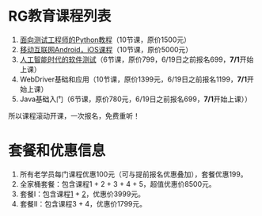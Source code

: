 # RG教育课程列表
1. [面向测试工程师的Python教程](面向测试工程师的Python教程.md)（10节课，原价1500元）
2. [移动互联网Android，iOS课程](移动互联网课程.md)（10节课，原价5000元）
3. [人工智能时代的软件测试](人工智能时代的软件测试.md)（6节课，原价799，6/19日之前报名699，**7/1**开始上课）
4. WebDriver基础和应用（10节课，原价1399元，6/19日之前报名1199，**7/1**开始上课）
5. Java基础入门（6节课，原价780元，6/19日之前报名699，**7/1**开始上课））

所以课程滚动开课，一次报名，免费重听！

# 套餐和优惠信息
1. 所有老学员每门课程优惠100元（可与提前报名优惠叠加），套餐优惠199。
2. 全家桶套餐：包含课程1 + 2 + 3 + 4 + 5，超值优惠价8500元。
3. 套餐I：包含课程[1](面向测试工程师的Python教程.md) + [2](移动互联网课程.md)，优惠价3999元。
4. 套餐II：包含课程3 + 4，优惠价1799元。

